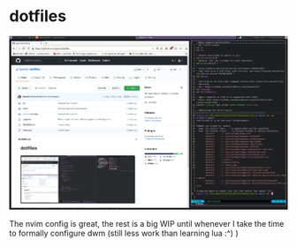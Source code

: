 # dotfiles
![Old Image of my Setup](https://raw.githubusercontent.com/lquenti/dotfiles/master/setup.png)

The nvim config is great, the rest is a big WIP until whenever I take the time to formally configure dwm (still less work than learning lua :^) )
